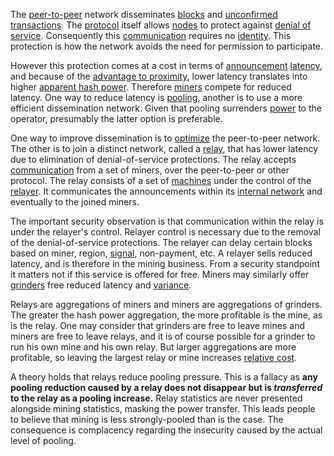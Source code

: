 The [peer-to-peer](Glossary#peer-to-peer) network disseminates [blocks](Glossary#block) and [unconfirmed](Glossary#unconfirmed) [transactions](Glossary#transaction). The [protocol](Glossary#protocol) itself allows [nodes](Glossary#node) to protect against [denial of service](Glossary#denial-of-service). Consequently this [communication](Glossary#communication) requires no [identity](Glossary#identity). This protection is how the network avoids the need for permission to participate.

However this protection comes at a cost in terms of [announcement](Glossary#announcement) [latency](Glossary#latency), and because of the [advantage to proximity](Proximity-Premium-Flaw), lower latency translates into higher [apparent hash power](Glossary#apparent-hash-power). Therefore [miners](Glossary#miner) compete for reduced latency. One way to reduce latency is [pooling](Glossary#pooling), another is to use a more efficient dissemination network. Given that pooling surrenders [power](Glossary#power) to the operator, presumably the latter option is preferable.

One way to improve dissemination is to [optimize](Glossary#optimization) the peer-to-peer network. The other is to join a distinct network, called a [relay](Glossary#relay), that has lower latency due to elimination of denial-of-service protections. The relay accepts [communication](Glossary#communication) from a set of miners, over the peer-to-peer or other protocol. The relay consists of a set of [machines](Glossary#machine) under the control of the [relayer](Glossary#relayer). It communicates the announcements within its [internal network](https://bitcoinmagazine.com/articles/blockstream-satellite-broadcasting-bitcoin-space) and eventually to the joined miners.

The important security observation is that communication within the relay is under the relayer's control. Relayer control is necessary due to the removal of the denial-of-service protections. The relayer can delay certain blocks based on miner, region, [signal](Glossary#signal), non-payment, etc. A relayer sells reduced latency, and is therefore in the mining business. From a security standpoint it matters not if this service is offered for free. Miners may similarly offer [grinders](Glossary#grinder) free reduced latency and [variance](Glossary#variance).

Relays are aggregations of miners and miners are aggregations of grinders. The greater the hash power aggregation, the more profitable is the mine, as is the relay. One may consider that grinders are free to leave mines and miners are free to leave relays, and it is of course possible for a grinder to run his own mine and his own relay. But larger aggregations are more profitable, so leaving the largest relay or mine increases [relative cost](Zero-Sum-Property).

A theory holds that relays reduce pooling pressure. This is a fallacy as **any pooling reduction caused by a relay does not disappear but is *transferred* to the relay as a pooling increase.** Relay statistics are never presented alongside mining statistics, masking the power transfer. This leads people to believe that mining is less strongly-pooled than is the case. The consequence is complacency regarding the insecurity caused by the actual level of pooling.